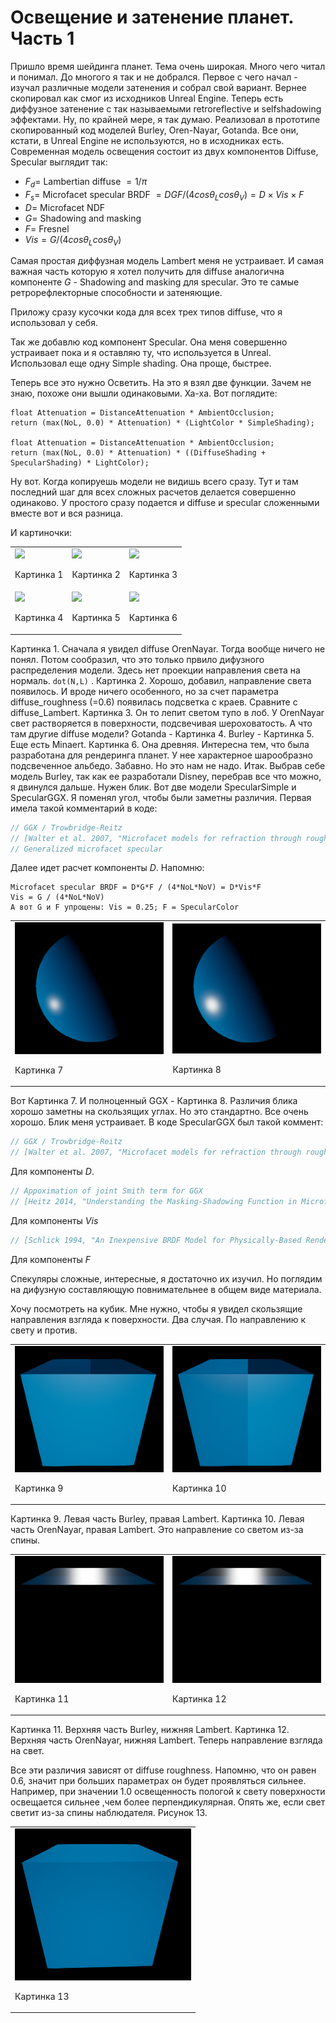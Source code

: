 # Освещение и затенение планет. Часть 1

Пришло время шейдинга планет. Тема очень широкая. Много чего читал и понимал. До многого я так и не добрался. Первое с чего начал - изучал различные модели затенения и собрал свой вариант. Вернее скопировал как смог из исходников Unreal Engine. Теперь есть диффузное затенение с так называемыми retroreflective и selfshadowing эффектами. Ну, по крайней мере, я так думаю. Реализовал в прототипе скопированный код моделей Burley, Oren-Nayar, Gotanda. Все они, кстати, в Unreal Engine не используются, но в исходниках есть. 
Современная модель освещения состоит из двух компонентов Diffuse, Specular выглядит так:

- $F_d =$ Lambertian diffuse $= 1 / \pi$
- $F_s =$ Microfacet specular BRDF $= {DGF} / {(4cos\theta_L cos\theta_V)} = D \times {Vis} \times F$
- $D =$ Microfacet NDF
- $G =$ Shadowing and masking
- $F =$ Fresnel
- $Vis = G / {(4cos\theta_L cos\theta_V)}$

Cамая простая диффузная модель Lambert меня не устраивает. И самая важная часть которую я хотел получить для diffuse аналогична компоненте $G$ - Shadowing and masking для specular. Это те самые ретрорефлекторные способности и затеняющие. 

Приложу сразу кусочки кода для всех трех типов diffuse, что я использовал у себя. 

<!-- ### Burley

*// [Burley 2012, "Physically-Based Shading at Disney"]*

```hlsl
float3 main(float3 DiffuseColor,float Roughness,float3 N,float3 V,float3 L)
{
    float NoL = dot(N, L);
    float NoV = dot(N,V);
    float VoL = dot(V, L);
    float InvLenH = rsqrt( 2 + 2 *  VoL );
    float NoH = saturate( (  NoL +  NoV ) * InvLenH );
    float VoH = saturate( InvLenH + InvLenH *  VoL );
    NoL = saturate( NoL );
    NoV = saturate( abs( NoV ) + 1e-5 );
    float FD90 = 0.5 + 2 * VoH * VoH * Roughness;
    float FdV = 1 + (FD90 - 1) * Pow5( 1 - NoV );
    float FdL = 1 + (FD90 - 1) * Pow5( 1 - NoL );
    return DiffuseColor * ( (1 / PI) * FdV * FdL );
}
```

### Oren-Nayar

*// [Gotanda 2012, "Beyond a Simple Physically Based Blinn-Phong Model in Real-Time"]*

```hlsl
float3 main(float3 N, float3 L, float3 V, float3 DiffuseColor, float Roughness,)
{
	float NoL = dot(N, L);
	float NoV = dot(N,V);
	float VoL = dot(V, L);
	float InvLenH = rsqrt( 2 + 2 *  VoL );
	float NoH = saturate( (  NoL +  NoV ) * InvLenH );
	float VoH = saturate( InvLenH + InvLenH *  VoL );
    NoL = saturate( NoL );
    NoV = saturate( abs( NoV ) + 1e-5 );
    float a = Roughness * Roughness;
	float s = ( 1.29 + 0.5 * a );
	float s2 = s * s;
	VoL = 2.0 * VoH * VoH - 1.0;		// double angle identity
	float Cosri = VoL - NoV * NoL;
	float C1 = 1.0 - 0.5 * s2 / (s2 + 0.33);
	float C2 = 0.45 * s2 / (s2 + 0.09) * Cosri * ( Cosri >= 0.0 ? rcp( max( NoL, NoV ) ) : 1.0 );
	return DiffuseColor / PI * ( C1 + C2 ) * ( 1.0 + Roughness * 0.5 );
}
```

### Gotanda

*// [Gotanda 2014, "Designing Reflectance Models for New Consoles"]*

```hlsl
float3 main(float3 N, float3 L, float3 V, float3 DiffuseColor, float Roughness,)
{
	float NoL = dot(N, L);
	float NoV = dot(N,V);
	float VoL = dot(V, L);
	float InvLenH = rsqrt( 2 + 2 *  VoL );
	float NoH = saturate( (  NoL +  NoV ) * InvLenH );
	float VoH = saturate( InvLenH + InvLenH *  VoL );
    NoL = saturate( NoL );
    NoV = saturate( abs( NoV ) + 1e-5 );
	float a = Roughness * Roughness;
	float a2 = a * a;
	float F0 = 0.04;
	 VoL = 2 * VoH * VoH - 1;		// double angle identity
	float Cosri = VoL - NoV * NoL;
	float a2_13 = a2 + 1.36053;
	float Fr = ( 1 - ( 0.542026*a2 + 0.303573*a ) / a2_13 ) * ( 1 - pow( 1 - NoV, 5 - 4*a2 ) / a2_13 ) * ( ( -0.733996*a2*a + 1.50912*a2 - 1.16402*a ) * pow( 1 - NoV, 1 + rcp(39*a2*a2+1) ) + 1 );
	//float Fr = ( 1 - 0.36 * a ) * ( 1 - pow( 1 - NoV, 5 - 4*a2 ) / a2_13 ) * ( -2.5 * Roughness * ( 1 - NoV ) + 1 );
	float Lm = ( max( 1 - 2*a, 0 ) * ( 1 - Pow5( 1 - NoL ) ) + min( 2*a, 1 ) ) * ( 1 - 0.5*a * (NoL - 1) ) * NoL;
	float Vd = ( a2 / ( (a2 + 0.09) * (1.31072 + 0.995584 * NoV) ) ) * ( 1 - pow( 1 - NoL, ( 1 - 0.3726732 * NoV * NoV ) / ( 0.188566 + 0.38841 * NoV ) ) );
	float Bp = Cosri < 0 ? 1.4 * NoV * NoL * Cosri : Cosri;
	float Lr = (21.0 / 20.0) * (1 - F0) * ( Fr * Lm + Vd + Bp );
	return DiffuseColor / PI * Lr;
}
``` -->

Так же добавлю код компонент Specular. Она меня совершенно устраивает пока и я оставляю ту, что используется в Unreal. Использовал еще одну Simple shading. Она проще, быстрее.

<!-- ### Specular GGX

```hlsl
float3 main(float NoL, float NoV, float VoL, float Roughness, float3 SpecularColor)
{
	//Init
		float InvLenH = rsqrt( 2 + 2 * VoL );
		float NoH = saturate( ( NoL + NoV ) * InvLenH );
		float VoH = saturate( InvLenH + InvLenH * VoL );
		
		NoL = saturate( NoL );
		NoV = saturate( abs( NoV ) + 1e-5 );

	float a2 = Pow4( Roughness );

	float Energy = 1; // = EnergyNormalization( a2, Context.VoH);

	// =========================================
	// Generalized microfacet specular

	// GGX / Trowbridge-Reitz
	// [Walter et al. 2007, "Microfacet models for refraction through rough surfaces"]
		float d = ( NoH * a2 - NoH ) * NoH + 1;	// 2 mad
	float D_GGX = a2 / ( PI*d*d );					// 4 mul, 1 rcp
	float D = D_GGX * Energy;	// float D = D_GGX( a2, Context.NoH ) * Energy;

	// Appoximation of joint Smith term for GGX
	// [Heitz 2014, "Understanding the Masking-Shadowing Function in Microfacet-Based BRDFs"]
		float a = sqrt(a2);
		float Vis_SmithV = NoL * ( NoV * ( 1 - a ) + a );
		float Vis_SmithL = NoV * ( NoL * ( 1 - a ) + a );
	float Vis_SmithJointApprox = 0.5 * rcp( Vis_SmithV + Vis_SmithL );
	float Vis = Vis_SmithJointApprox;

	// [Schlick 1994, "An Inexpensive BRDF Model for Physically-Based Rendering"]
		float Fc = Pow5( 1 - VoH );					// 1 sub, 3 mul
		//return Fc + (1 - Fc) * SpecularColor;		// 1 add, 3 mad
		// Anything less than 2% is physically impossible and is instead considered to be shadowing
	float3 F_Schlick = saturate( 50.0 * SpecularColor.g ) * Fc + (1 - Fc) * SpecularColor;
	float3 F = F_Schlick;

	float3 SpecularGGX = (D * Vis) * F;

	return SpecularGGX;
}
```

### Specular Simple

```hlsl
float3 main(float N, float V, float L, float Roughness, float3 Diffuse_Lambert, float3 SpecularColor)
{
	float3 H = normalize(V + L);
	float NoH = saturate( dot(N, H) );
	float RR = Roughness*Roughness;
	float a2 = RR*RR;
	
	// GGX / Trowbridge-Reitz
	// [Walter et al. 2007, "Microfacet models for refraction through rough surfaces"]
	// Generalized microfacet specular
	float d = ( NoH * a2 - NoH ) * NoH + 1;	// 2 mad
	float D = a2 / ( PI*d*d ); // 4 mul, 1 rcp

	float Vis = 0.25;
	float3 F = SpecularColor;

	return Diffuse_Lambert + (D * Vis) * F;
}
``` -->

Теперь все это нужно Осветить. На это я взял две функции. Зачем не знаю, похоже они вышли одинаковыми. Ха-ха. Вот поглядите:

    float Attenuation = DistanceAttenuation * AmbientOcclusion;
    return (max(NoL, 0.0) * Attenuation) * (LightColor * SimpleShading);

    float Attenuation = DistanceAttenuation * AmbientOcclusion;
    return (max(NoL, 0.0) * Attenuation) * ((DiffuseShading + SpecularShading) * LightColor);    

Ну вот. Когда копируешь модели не видишь всего сразу. Тут и там последний шаг для всех сложных расчетов делается совершенно одинаково. 
У простого сразу подается и diffuse и specular сложенными вместе вот и вся разница. 

И картиночки:
<table> <tbody>
  <tr>
    <td><img src='shading1/1.png'><p>Картинка 1</p></td>
    <td><img src='shading1/2.png'><p>Картинка 2</p></td>
    <td><img src='shading1/3.png'><p>Картинка 3</p></td>
  </tr>
  <tr>
    <td><img src='shading1/4.png'><p>Картинка 4</p></td>
    <td><img src='shading1/5.png'><p>Картинка 5</p></td>
    <td><img src='shading1/6.png'><p>Картинка 6</p></td>
  </tr>
</tbody> </table>

Картинка 1. Сначала я увидел diffuse OrenNayar. Тогда вообще ничего не понял. Потом сообразил, что это только првило дифузного распределения модели. Здесь нет проекции направления света на нормаль. `dot(N,L)` . 
Картинка 2. Хорошо, добавил, направление света появилось. И вроде ничего особенного, но за счет параметра diffuse_roughness (=0.6) появилась подсветка с краев. Сравните с diffuse_Lambert. Картинка 3. Он то лепит светом тупо в лоб. У OrenNayar свет растворяется в поверхности, подсвечивая шероховатость. 
А что там другие diffuse модели? Gotanda - Картинка 4. Burley - Картинка 5. 
Еще есть Minaert. Картинка 6. Она древняя. Интересна тем, что была разработана для рендеринга планет. У нее характерное шарообразно подсвеченное альбедо. Забавно. Но это нам не надо.
Итак. Выбрав себе модель Burley, так как ее разработали Disney, перебрав все что можно, я двинулся дальше. Нужен блик. Вот две модели SpecularSimple и SpecularGGX. Я поменял угол, чтобы были заметны различия. Первая имела такой комментарий в коде:

```c
// GGX / Trowbridge-Reitz
// [Walter et al. 2007, "Microfacet models for refraction through rough surfaces"]
// Generalized microfacet specular 
```

Далее идет расчет компоненты $D$. Напомню: 

    Microfacet specular BRDF = D*G*F / (4*NoL*NoV) = D*Vis*F
    Vis = G / (4*NoL*NoV)
    А вот G и F упрощены: Vis = 0.25; F = SpecularColor

<table> <tbody>
  <tr>
    <td><img src='shading1/7.png'><p>Картинка 7</p></td>
    <td><img src='shading1/8.png'><p>Картинка 8</p></td>
  </tr>
</tbody> </table>

Вот Картинка 7. И полноценный GGX - Картинка 8. Различия блика хорошо заметны на скользящих углах. Но это стандартно. Все очень хорошо. Блик меня устраивает. В коде SpecularGGX был такой коммент:

```c
// GGX / Trowbridge-Reitz
// [Walter et al. 2007, "Microfacet models for refraction through rough surfaces"]
```
Для компоненты $D$.

```c
// Appoximation of joint Smith term for GGX
// [Heitz 2014, "Understanding the Masking-Shadowing Function in Microfacet-Based BRDFs"]
```

Для компоненты $Vis$

```c
// [Schlick 1994, "An Inexpensive BRDF Model for Physically-Based Rendering"]
```

Для компоненты $F$ 

Спекуляры сложные, интересные, я достаточно их изучил. Но поглядим на дифузную составляющую повнимательнее в общем виде материала. 

Хочу посмотреть на кубик. Мне нужно, чтобы я увидел скользящие направления взгляда к поверхности. Два случая. По направлению к свету и против. 

<table><tbody>
  <tr>
    <td><img src='shading1/9.png'><p>Картинка 9</p></td>
    <td><img src='shading1/10.png'><p>Картинка 10</p></td>
  </tr>
</tbody></table>

Картинка 9. Левая часть Burley, правая Lambert. Картинка 10. Левая часть OrenNayar, правая Lambert. Это направление со светом из-за спины.

<table><tbody>
  <tr>
    <td><img src='shading1/11.png'><p>Картинка 11</p></td>
    <td><img src='shading1/12.png'><p>Картинка 12</p></td>
  </tr>
</tbody></table>

Картинка 11. Верхняя часть Burley, нижняя Lambert. Картинка 12. Верхняя часть OrenNayar, нижняя Lambert. Теперь направление взгляда на свет.

Все эти различия зависят от diffuse roughness. Напомню, что он равен 0.6, значит при больших параметрах он будет проявляться сильнее. Например, при значении 1.0 освещенность пологой к свету поверхности освещается сильнее ,чем более перпендикулярная. Опять же, если свет светит из-за спины наблюдателя. Рисунок 13.
<table> <tbody> 
  <tr>
	<td><img src='shading1/13.png'><p>Картинка 13</p></td>
  </tr>
</tbody> </table>
